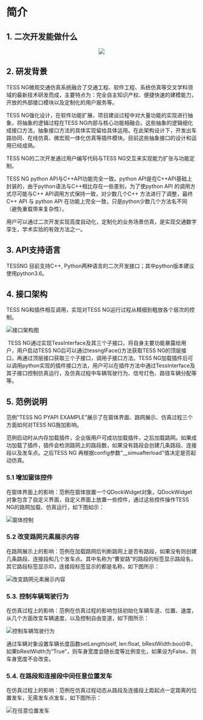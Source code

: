   # 简介

  ## 1. 二次开发能做什么

  <div align=center>
    <img src="/homePage2.png"/>
  </div>

  ## 2. 研发背景

  TESS NG微观交通仿真系统融合了交通工程、软件工程、系统仿真等交叉学科领域的最新技术研发而成，主要特点为：完全自主知识产权、便捷快速的建模能力，开放的外部接口模块以及定制化的用户服务等。

  TESS NG强化设计，在软件功能扩展、项目建设过程中对大量功能的实现进行抽象，将抽象的逻辑过程在TESS NG内部与核心功能相融合。这些抽象的逻辑细化成接口方法，抽象接口方法的具体实现留给具体运用。在此架构设计下，开发出车路协同、在线仿真、微宏观一体化仿真等插件模块。目前这些抽象接口的设计和运用已经成熟。

  TESS NG的二次开发通过用户编写代码与TESS NG交互来实现能力扩张与功能定制。

  TESS NG python API与C++API功能完全一致。python API是在C++API基础上封装的，由于python语法与C++相比存在一些差别，为了使python API 的调用方式尽可能与C++ API调用方式保持一致，对少数几个C++ 方法进行了调整，最终C++ API 与 python API 在功能上完全一致，只是python少数几个方法名不同（避免重载带来复杂性）。

  用户可以通过二次开发实现高度自动化，定制化的业务场景仿真，是实现交通数字孪生，学术实验的有效方法之一。

  ## 3. API支持语言

  TESSNG 目前支持C++, Python两种语言的二次开发接口；其中python版本建议使用python3.6。

  ## 4. 接口架构

  TESS NG和插件相互调用，实现对TESS NG运行过程从精细到粗放各个层次的控制。

  ![接口架构图](/img/p26.png)

  ​    TESS NG通过实现TessInterface及其三个子接口，将自身主要功能暴露给用户，用户启动TESS NG后可以通过tessngIFace()方法获取TESS NG的顶层接口，再通过顶层接口获取三个子接口，调用子接口方法。TESS NG加载插件后可以调用python实现的插件接口方法，用户可以在插件方法中通过TessInterface及其子接口控制仿真运行，及仿真过程中车辆驾驶行为、信号灯色、路径车辆分配等等。

  ## 5. 范例说明

  范例“TESS NG PYAPI EXAMPLE”展示了在窗体界面、路网展示、仿真过程三个方面如何对TESS NG施加影响。

  范例启动时从内存加载插件，企业版用户可成功加载插件，之后加载路网。如果成功加载了插件，插件会检测路网上的路段数，如果没有路段会创建几条路段、连接段以及发车点。之后TESS NG 再根据config参数"__simuafterload"值决定是否起动仿真。

  

  ### 5.1 增加窗体控件

  在窗体界面上的影响：范例在窗体放置一个QDockWidget对象，QDockWidget对象包含了自定义界面，自定义界面上放置一些控件，通过这些控件操作TESS NG的路网加载、仿真运行，如下图如示：

  ![窗体控制](/img/p18.png)

  

  ### 5.2 改变路网元素展示内容

  在路网展示上的影响：范例在加载路网后判断路网上是否有路段，如果没有则创建几条路段、连接段和几个发车点。其中名称为“曹安路”的路段的标签显示路段名，其它路段标签显示ID，连接段标签显示的都是名称，如下图所示：

  ![改变路网元素展示内容](/img/p19.png)

  

  ### 5.3. 控制车辆驾驶行为

  在仿真过程上的影响：范例在仿真过程的影响包括初始化车辆车道、位置、速度，从几个方面改变车辆速度，以及控制自由变道，如下图所示：

  ![控制车辆驾驶行为](/img/p20.png)

   

  通过车辆对象设置车辆长度函数setLength(self, len:float, bRestWidth:bool)中，如果bRestWidth为“True”，则车身宽度会随长度等比例变化，如果设为False，则车身宽度不会改变。

  ### 5.4. 在路段和连接段中间任意位置发车

  在仿真过程上的影响：范例在仿真过程动态从路段及连接段上距起点一定距离的位置发车，无需发车点发车，如下图所示：

  ![在任意位置发车](/img/p21.png)